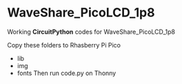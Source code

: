 # WaveShare_PicoLCD_1p8
Working **CircuitPython** codes for WaveShare_PicoLCD_1p8

Copy these folders to Rhasberry Pi Pico
- lib
- img
- fonts
Then run code.py on Thonny
